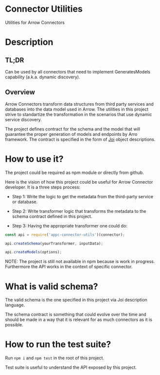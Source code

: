 # Connector Utilities

Utilities for Arrow Connectors

# Description

## TL;DR

Can be used by all connectors that need to implement GeneratesModels capability (a.k.a. dynamic discovery).

## Overview

Arrow Connectors transform data structures from third party services and databases into the data model used in Arrow. The utilities in this project strive to standartize the transformation in the scenarios that use dynamic service discovery.

The project defines contract for the schema and the model that will guarantee the proper generation of models and endpoints by Arro framework. The contract is specified in the form of [Joi](https://github.com/hapijs/joi) object descriptions.

# How to use it?

The project could be required as npm module or directly from github.

Here is the vision of how this project could be useful for Arrow Connector developer. It is a three steps process:

* Step 1: Write the logic to get the metadata from the third-party service or database. 

* Step 2: Write transformer logic that transforms the metadata to the schema contract defined in this project. 

* Step 3: Having the appropriate transformer one could do:

```javascript
const api = require('appc-connector-utils')(connector);

api.createSchema(yourTransformer, inputData);

api.createModels(options);
```

NOTE: The project is still not available in npm because is work in progress. Furthermore the API works in the context of specific connector.

# What is valid schema?

The valid schema is the one specified in this project via Joi description language. 

The schema contract is something that could evolve over the time and should be made in a way that it is relevant for as much connectors as it is possible.

# How to run the test suite?

Run `npm i` and `npm test` in the root of this project.

Test suite is useful to understand the API exposed by this project.
